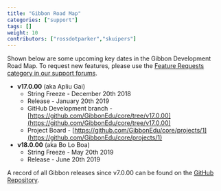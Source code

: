 ```yaml
---
title: "Gibbon Road Map"
categories: ["support"]
tags: []
weight: 10
contributors: ["rossdotparker","skuipers"]
---
```


Shown below are some upcoming key dates in the Gibbon Development Road Map. To request new features, please use the [Feature Requests category in our support forums](https://ask.gibbonedu.org/categories/feature-requests).

*   __v17.0.00__ (aka Apliu Gai)
    *   String Freeze - December 20th 2018
    *   Release - January 20th 2019
    *   GitHub Development branch - [https://github.com/GibbonEdu/core/tree/v17.0.00](https://github.com/GibbonEdu/core/tree/v17.0.00)
    *   Project Board - [https://github.com/GibbonEdu/core/projects/1](https://github.com/GibbonEdu/core/projects/1)
*   __v18.0.00__ (aka Bo Lo Boa)
    *   String Freeze - May 20th 2019
    *   Release - June 20th 2019

A record of all Gibbon releases since v7.0.00 can be found on the [GitHub Repository](https://github.com/GibbonEdu/core/releases).
